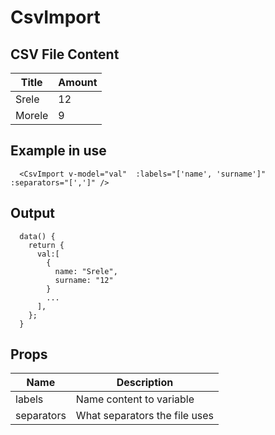 # CsvImport

## CSV File Content

  Title | Amount
  --- | --- 
  Srele | 12
  Morele | 9

## Example in use

```
  <CsvImport v-model="val"  :labels="['name', 'surname']" :separators="[',']" />
```

## Output
```
  data() {
    return {
      val:[
        {
          name: "Srele",
          surname: "12"
        }
        ...
      ],
    };
  }
```

## Props

Name | Description 
--- | --- 
labels | Name content to variable
separators | What separators the file uses
